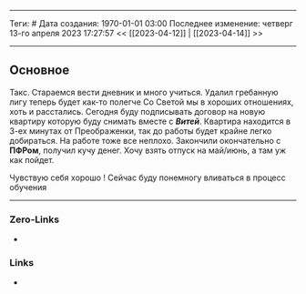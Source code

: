 ___
Теги: #
Дата создания: 1970-01-01 03:00 
Последнее изменение: четверг 13-го апреля 2023 17:27:57
<< [[2023-04-12]] | [[2023-04-14]] >> 
___
## Основное

Такс. Стараемся вести дневник и много учиться. Удалил гребанную лигу теперь будет как-то полегче
Со Светой мы в хороших отношениях, хоть и расстались. Сегодня буду подписывать договор на новую квартиру которую буду снимать вместе с ***Витей***. Квартира находится в 3-ех минутах от Преображенки, так до работы будет крайне легко добираться. 
На работе тоже все неплохо. Закончили окончательно с **ПФРом**, получил кучу денег. Хочу взять отпуск на май/июнь, а там уж как пойдет.

Чувствую себя хорошо ! Сейчас буду понемногу вливаться в процесс обучения
 
___
### Zero-Links
- 

### Links
- 

